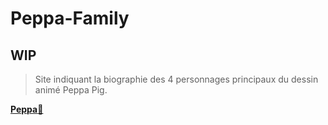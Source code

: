 # Peppa-Family

## WIP

> Site indiquant la biographie des 4 personnages principaux du dessin animé Peppa Pig.

[**Peppa**🐷](https://www.youtube.com/watch?v=dQw4w9WgXcQ)
